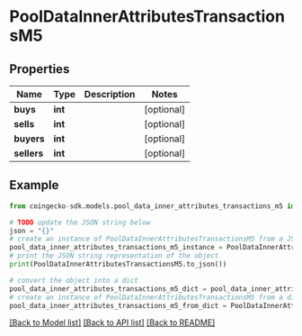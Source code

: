 # PoolDataInnerAttributesTransactionsM5


## Properties

Name | Type | Description | Notes
------------ | ------------- | ------------- | -------------
**buys** | **int** |  | [optional] 
**sells** | **int** |  | [optional] 
**buyers** | **int** |  | [optional] 
**sellers** | **int** |  | [optional] 

## Example

```python
from coingecko-sdk.models.pool_data_inner_attributes_transactions_m5 import PoolDataInnerAttributesTransactionsM5

# TODO update the JSON string below
json = "{}"
# create an instance of PoolDataInnerAttributesTransactionsM5 from a JSON string
pool_data_inner_attributes_transactions_m5_instance = PoolDataInnerAttributesTransactionsM5.from_json(json)
# print the JSON string representation of the object
print(PoolDataInnerAttributesTransactionsM5.to_json())

# convert the object into a dict
pool_data_inner_attributes_transactions_m5_dict = pool_data_inner_attributes_transactions_m5_instance.to_dict()
# create an instance of PoolDataInnerAttributesTransactionsM5 from a dict
pool_data_inner_attributes_transactions_m5_from_dict = PoolDataInnerAttributesTransactionsM5.from_dict(pool_data_inner_attributes_transactions_m5_dict)
```
[[Back to Model list]](../README.md#documentation-for-models) [[Back to API list]](../README.md#documentation-for-api-endpoints) [[Back to README]](../README.md)


